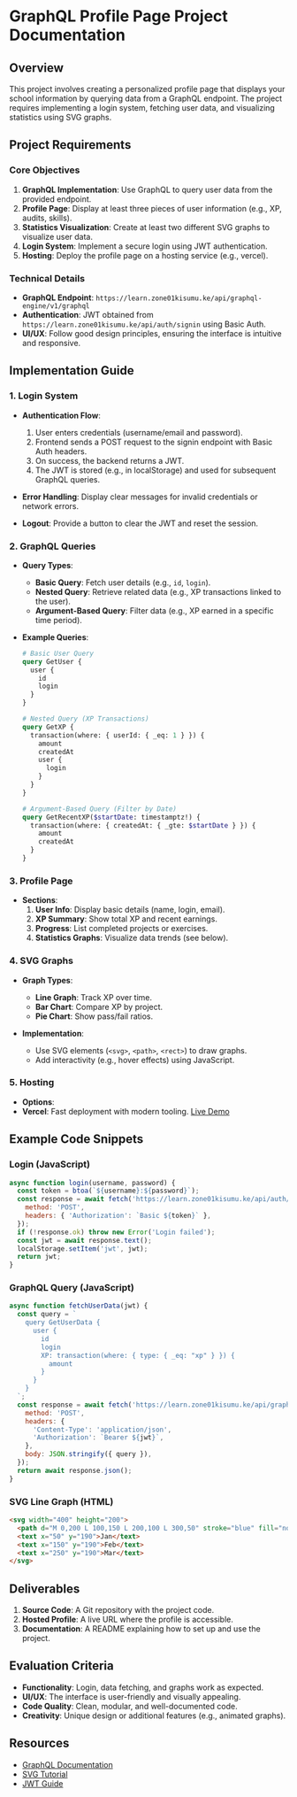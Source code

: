 # GraphQL Profile Page Project Documentation

## Overview

This project involves creating a personalized profile page that displays your school information by querying data from a GraphQL endpoint. The project requires implementing a login system, fetching user data, and visualizing statistics using SVG graphs.

## Project Requirements

### Core Objectives
1. **GraphQL Implementation**: Use GraphQL to query user data from the provided endpoint.
2. **Profile Page**: Display at least three pieces of user information (e.g., XP, audits, skills).
3. **Statistics Visualization**: Create at least two different SVG graphs to visualize user data.
4. **Login System**: Implement a secure login using JWT authentication.
5. **Hosting**: Deploy the profile page on a hosting service (e.g., vercel).

### Technical Details
- **GraphQL Endpoint**: `https://learn.zone01kisumu.ke/api/graphql-engine/v1/graphql`
- **Authentication**: JWT obtained from `https://learn.zone01kisumu.ke/api/auth/signin` using Basic Auth.
- **UI/UX**: Follow good design principles, ensuring the interface is intuitive and responsive.

## Implementation Guide

### 1. Login System
- **Authentication Flow**:
  1. User enters credentials (username/email and password).
  2. Frontend sends a POST request to the signin endpoint with Basic Auth headers.
  3. On success, the backend returns a JWT.
  4. The JWT is stored (e.g., in localStorage) and used for subsequent GraphQL queries.

- **Error Handling**: Display clear messages for invalid credentials or network errors.
- **Logout**: Provide a button to clear the JWT and reset the session.

### 2. GraphQL Queries
- **Query Types**:
  - **Basic Query**: Fetch user details (e.g., `id`, `login`).
  - **Nested Query**: Retrieve related data (e.g., XP transactions linked to the user).
  - **Argument-Based Query**: Filter data (e.g., XP earned in a specific time period).

- **Example Queries**:
  ```graphql
  # Basic User Query
  query GetUser {
    user {
      id
      login
    }
  }

  # Nested Query (XP Transactions)
  query GetXP {
    transaction(where: { userId: { _eq: 1 } }) {
      amount
      createdAt
      user {
        login
      }
    }
  }

  # Argument-Based Query (Filter by Date)
  query GetRecentXP($startDate: timestamptz!) {
    transaction(where: { createdAt: { _gte: $startDate } }) {
      amount
      createdAt
    }
  }
  ```

### 3. Profile Page
- **Sections**:
  1. **User Info**: Display basic details (name, login, email).
  2. **XP Summary**: Show total XP and recent earnings.
  3. **Progress**: List completed projects or exercises.
  4. **Statistics Graphs**: Visualize data trends (see below).

### 4. SVG Graphs
- **Graph Types**:
  - **Line Graph**: Track XP over time.
  - **Bar Chart**: Compare XP by project.
  - **Pie Chart**: Show pass/fail ratios.

- **Implementation**:
  - Use SVG elements (`<svg>`, `<path>`, `<rect>`) to draw graphs.
  - Add interactivity (e.g., hover effects) using JavaScript.

### 5. Hosting
- **Options**:
- **Vercel**: Fast deployment with modern tooling. [Live Demo](https://graph-a90u561qk-denilanys-projects.vercel.app)

## Example Code Snippets

### Login (JavaScript)
```javascript
async function login(username, password) {
  const token = btoa(`${username}:${password}`);
  const response = await fetch('https://learn.zone01kisumu.ke/api/auth/signin', {
    method: 'POST',
    headers: { 'Authorization': `Basic ${token}` },
  });
  if (!response.ok) throw new Error('Login failed');
  const jwt = await response.text();
  localStorage.setItem('jwt', jwt);
  return jwt;
}
```

### GraphQL Query (JavaScript)
```javascript
async function fetchUserData(jwt) {
  const query = `
    query GetUserData {
      user {
        id
        login
        XP: transaction(where: { type: { _eq: "xp" } }) {
          amount
        }
      }
    }
  `;
  const response = await fetch('https://learn.zone01kisumu.ke/api/graphql-engine/v1/graphql', {
    method: 'POST',
    headers: { 
      'Content-Type': 'application/json',
      'Authorization': `Bearer ${jwt}`,
    },
    body: JSON.stringify({ query }),
  });
  return await response.json();
}
```

### SVG Line Graph (HTML)
```html
<svg width="400" height="200">
  <path d="M 0,200 L 100,150 L 200,100 L 300,50" stroke="blue" fill="none" />
  <text x="50" y="190">Jan</text>
  <text x="150" y="190">Feb</text>
  <text x="250" y="190">Mar</text>
</svg>
```

## Deliverables
1. **Source Code**: A Git repository with the project code.
2. **Hosted Profile**: A live URL where the profile is accessible.
3. **Documentation**: A README explaining how to set up and use the project.

## Evaluation Criteria
- **Functionality**: Login, data fetching, and graphs work as expected.
- **UI/UX**: The interface is user-friendly and visually appealing.
- **Code Quality**: Clean, modular, and well-documented code.
- **Creativity**: Unique design or additional features (e.g., animated graphs).

## Resources
- [GraphQL Documentation](https://graphql.org/learn/)
- [SVG Tutorial](https://developer.mozilla.org/en-US/docs/Web/SVG/Tutorial)
- [JWT Guide](https://jwt.io/introduction)